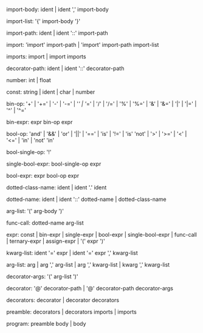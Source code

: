 import-body:        ident |
                    ident ',' import-body

import-list:        '{' import-body '}'

import-path:        ident |
                    ident '::' import-path

import:             'import' import-path |
                    'import' import-path import-list

imports:            import | 
                    import imports

decorator-path:     ident |
                    ident '::' decorator-path

number:             int |
                    float

const:              string |
                    ident |
                    char |
                    number

bin-op:             '+'  |
                    '+=' |
                    '-'  |
                    '-=' |
                    '*'  |
                    '*=' |
                    '/'  |
                    '/=' |
                    '%'  |
                    '%=' |
                    '&'  |
                    '&=' |
                    '|'  |
                    '|=' |
                    '^'  |
                    '^='

bin-expr:           expr bin-op expr

bool-op:            'and' | '&&' |
                    'or'  | '||' |
                    '=='  | 'is' |
                    '!='  | 'is' 'not' |
                    '>'   | '>=' |
                    '<'   | '<=' |
                    'in'  | 'not' 'in'

bool-single-op:     '!'

single-bool-expr:   bool-single-op expr

bool-expr:          expr bool-op expr

dotted-class-name:  ident |
                    ident '.' ident

dotted-name:        ident |
                    ident '::' dotted-name |
                    dotted-class-name

arg-list:           '(' arg-body ')'

func-call:          dotted-name arg-list 

expr:               const |
                    bin-expr |
                    single-expr |
                    bool-expr |
                    single-bool-expr |
                    func-call |
                    ternary-expr |
                    assign-expr |
                    '(' expr ')'

kwarg-list:         ident '=' expr |
                    ident '=' expr ',' kwarg-list

arg-list:           arg |
                    arg ',' arg-list |
                    arg ',' kwarg-list |
                    kwarg ',' kwarg-list 

decorator-args:     '(' arg-list ')'

decorator:          '@' decorator-path |
                    '@' decorator-path decorator-args

decorators:         decorator |
                    decorator decorators

preamble:           decorators | 
                    decorators imports | 
                    imports

program:            preamble body | 
                    body